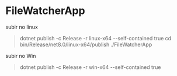 # FileWatcherApp

subir no linux
> dotnet publish -c Release -r linux-x64 --self-contained true
> cd bin/Release/net8.0/linux-x64/publish
> ./FileWatcherApp

subir no Win
> dotnet publish -c Release -r win-x64 --self-contained true

